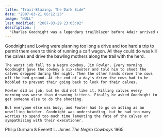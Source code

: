 ```yaml
---
title: "Trail-Blazing: The Dark Side"
date: "2007-03-21 06:12:23"
image: "NULL"
last_modified: "2007-03-29 23:05:02"
description: |
  "Charles Goodnight was a legendary trailblazer before Adair arrived on the scene with financing. For all the romance of his great cattle drives, they have a little known dark side..."
---
```


Goodnight and Loving were planning too long a drive and too hard a trip to permit them even to think of running a calf wagon.  All they could do was kill the calves and drive the bawling mothers along the trail with the herd.

    The worst job fell to a Negro cowboy, Jim Fowler. Every morning Goodnight gave the cowboy a six-shooter and told him to shoot the calves dropped during the night. Then the other hands drove the cows off the bed-ground. At the end of a day's drive the cows had to be hobbled to prevent their going back to look for their calves.

    Fowler did is job, but he did not like it. Killing calves every morning was worse than drowning kittens. Finally he asked Goodnight to get someone else to do the shooting.

    But everyone else was busy, and Fowler had to go on acting as an unwilling butcher. Goodnight was understanding, but he had too many worries to spend too much time lamenting the fate of the calves or sympathizing with their executioner.

Philip Durham & Everett L. Jones
<i>The Negro Cowboys</i>
1965
